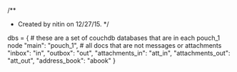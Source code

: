 /**
 * Created by nitin on 12/27/15.
 */


dbs = { # these are a set of couchdb databases that are in each pouch_1 node
    "main": "pouch_1",  # all docs that are not messages or attachments
    "inbox": "in",
    "outbox": "out",
    "attachments_in": "att_in",
    "attachments_out": "att_out",
    "address_book": "abook"
}